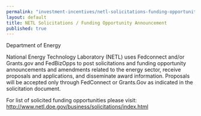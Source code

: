 ```yaml
---
permalink: "investment-incentives/netl-solicitations-funding-opportunity-announcement.html"
layout: default
title: NETL Solicitations / Funding Opportunity Announcement
published: true
---
```


<P>Department of Energy</p>
<P>National Energy Technology Laboratory (NETL) uses Fedconnect and/or Grants.gov and FedBizOpps to post solicitations and funding opportunity announcements and amendments related to the energy sector, receive proposals and applications, and disseminate award information. Proposals will be accepted only through FedConnect or Grants.Gov as indicated in the solicitation document. </p>
<P>For list of solicited funding opportunities please visit: <A href="http://www.netl.doe.gov/business/solicitations/index.html">http://www.netl.doe.gov/business/solicitations/index.html</a></p>  